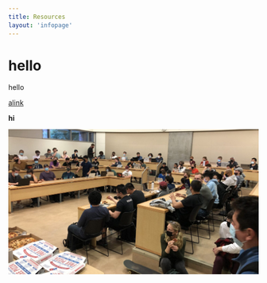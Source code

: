 ```yaml
---
title: Resources
layout: 'infopage'
---
```


# hello

hello

[alink](https://google.com)

**hi**

![](/resources.jpg)
